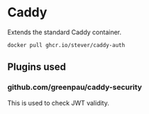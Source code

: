 # Caddy

Extends the standard Caddy container.

```
docker pull ghcr.io/stever/caddy-auth
```

## Plugins used

### github.com/greenpau/caddy-security

This is used to check JWT validity.

